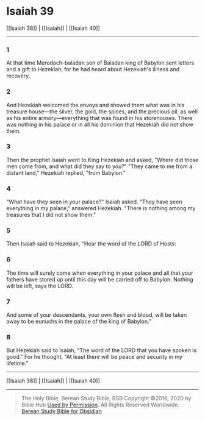 # Isaiah 39

[[Isaiah 38]] | [[Isaiah]] | [[Isaiah 40]]

---

### 1
At that time Merodach-baladan son of Baladan king of Babylon sent letters and a gift to Hezekiah, for he had heard about Hezekiah's illness and recovery.

### 2
And Hezekiah welcomed the envoys and showed them what was in his treasure house—the silver, the gold, the spices, and the precious oil, as well as his entire armory—everything that was found in his storehouses. There was nothing in his palace or in all his dominion that Hezekiah did not show them.

### 3
Then the prophet Isaiah went to King Hezekiah and asked, "Where did those men come from, and what did they say to you?" "They came to me from a distant land," Hezekiah replied, "from Babylon."

### 4
"What have they seen in your palace?" Isaiah asked. "They have seen everything in my palace," answered Hezekiah. "There is nothing among my treasures that I did not show them."

### 5
Then Isaiah said to Hezekiah, "Hear the word of the LORD of Hosts:

### 6
The time will surely come when everything in your palace and all that your fathers have stored up until this day will be carried off to Babylon. Nothing will be left, says the LORD.

### 7
And some of your descendants, your own flesh and blood, will be taken away to be eunuchs in the palace of the king of Babylon."

### 8
But Hezekiah said to Isaiah, "The word of the LORD that you have spoken is good." For he thought, "At least there will be peace and security in my lifetime."

---

[[Isaiah 38]] | [[Isaiah]] | [[Isaiah 40]]

---

> The Holy Bible, Berean Study Bible, BSB
> Copyright &copy;2016, 2020 by Bible Hub
> [Used by Permission](https://berean.bible/terms.htm). All Rights Reserved Worldwide.
> [Berean Study Bible for Obsidian](https://github.com/gapmiss/berean-study-bible-for-obsidian)

